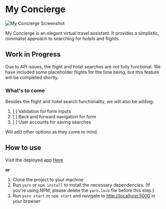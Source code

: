 # My Concierge

![My Concierge Screenshot](https://i.ibb.co/X4DcD1T/Screen-Shot-2019-11-19-at-9-10-10-PM.png)

My Concierge is an elegant virtual travel assistant. It provides a simplistic, minimalist approach to searching for hotels and flights.

## Work in Progress

Due to API issues, the flight and hotel searches are not fully functional. We have included some placeholder flights for the time being, but this feature will be completed shortly.

### What's to come

Besides the flight and hotel search functionality, we will also be adding:

1.  [ ] Validation for form inputs
2.  [ ] Back and forward navigation for form
3.  [ ] User accounts for saving searches

Will add other options as they come to mind.

## How to use

Visit the deployed app [Here](https://rjshoemaker55.github.io/myconcierge/)

**or**

1.  Clone the project to your machine
2.  Run `yarn` or `npm install` to install the necessary dependencies. (If you're using NPM, please delete the `yarn.lock` file before this step.)
3.  Run `yarn start` or `npm start` and navigate to [http://localhost:5000](http://localhost:5000)`in your browser
